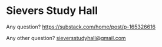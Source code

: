# Sievers Study Hall

Any question? https://substack.com/home/post/p-165326616

Any other question? sieversstudyhall@gmail.com
